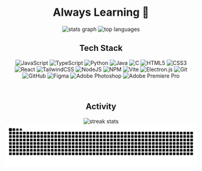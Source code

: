<div align="center">

# Always Learning 🫡
<div align="center">
  <picture>
    <source media="(prefers-color-scheme: dark)" srcset="https://github-readme-stats.vercel.app/api?username=haikalllp&theme=rose_pine&hide_border=false&include_all_commits=true&count_private=true&title_color=ebbcba&text_color=e0def4&bg_color=191724" />
    <source media="(prefers-color-scheme: light)" srcset="https://github-readme-stats.vercel.app/api?username=haikalllp&theme=rose_pine_dawn&hide_border=false&include_all_commits=true&count_private=true&bg_color=faf4ed&text_color=575279&title_color=d7827e" />
    <img src="https://github-readme-stats.vercel.app/api?username=haikalllp&theme=rose_pine&hide_border=false&include_all_commits=true&count_private=true&title_color=ebbcba&text_color=e0def4&bg_color=191724" height="150" alt="stats graph" />
  </picture>
  
  <picture>
    <source media="(prefers-color-scheme: dark)" srcset="https://github-readme-stats.vercel.app/api/top-langs/?username=haikalllp&theme=rose_pine&hide_border=false&include_all_commits=true&count_private=true&layout=compact&title_color=ebbcba&text_color=e0def4&bg_color=191724" />
    <source media="(prefers-color-scheme: light)" srcset="https://github-readme-stats.vercel.app/api/top-langs/?username=haikalllp&theme=rose_pine_dawn&hide_border=false&include_all_commits=true&count_private=true&layout=compact&bg_color=faf4ed&text_color=575279&title_color=d7827e" />
    <img src="https://github-readme-stats.vercel.app/api/top-langs/?username=haikalllp&theme=rose_pine&hide_border=false&include_all_commits=true&count_private=true&layout=compact&title_color=ebbcba&text_color=e0def4&bg_color=191724" height="150" alt="top languages" />
  </picture>
</div>

<!-- <img src="https://github-readme-stats.vercel.app/api/top-langs/?username=haikalllp&theme=tokyonight&hide_border=false&include_all_commits=true&count_private=true&layout=compact" /> -->

<!-- <img align="right" height="150" src="gif" /> -->

## Tech Stack

<div align="center">
  
![JavaScript](https://img.shields.io/badge/JavaScript-%23323330.svg?style=flat&logo=javascript&logoColor=%23F7DF1E) ![TypeScript](https://img.shields.io/badge/TypeScript-%23007ACC.svg?style=flat&logo=typescript&logoColor=white) ![Python](https://img.shields.io/badge/Python-3670A0?style=flat&logo=python&logoColor=ffdd54) ![Java](https://img.shields.io/badge/Java-%23ED8B00.svg?style=flat&logo=openjdk&logoColor=white) ![C](https://img.shields.io/badge/C-%2300599C.svg?style=flat&logo=c&logoColor=white) ![HTML5](https://img.shields.io/badge/HTML5-%23E34F26.svg?style=flat&logo=html5&logoColor=white) ![CSS3](https://img.shields.io/badge/CSS3-%231572B6.svg?style=flat&logo=css3&logoColor=white) ![React](https://img.shields.io/badge/React-%2320232a.svg?style=flat&logo=react&logoColor=%2361DAFB) ![TailwindCSS](https://img.shields.io/badge/TailwindCSS-%2338B2AC.svg?style=flat&logo=tailwind-css&logoColor=white) ![NodeJS](https://img.shields.io/badge/Node.js-6DA55F?style=flat&logo=node.js&logoColor=white) ![NPM](https://img.shields.io/badge/NPM-%23CB3837.svg?style=flat&logo=npm&logoColor=white) ![Vite](https://img.shields.io/badge/Vite-%23646CFF.svg?style=flat&logo=vite&logoColor=white) ![Electron.js](https://img.shields.io/badge/Electron-191970?style=flat&logo=Electron&logoColor=white) ![Git](https://img.shields.io/badge/Git-%23F05033.svg?style=flat&logo=git&logoColor=white) ![GitHub](https://img.shields.io/badge/GitHub-%23121011.svg?style=flat&logo=github&logoColor=white) ![Figma](https://img.shields.io/badge/Figma-%23F24E1E.svg?style=flat&logo=figma&logoColor=white) ![Adobe Photoshop](https://img.shields.io/badge/Adobe%20Photoshop-%2331A8FF.svg?style=flat&logo=adobe%20photoshop&logoColor=white) ![Adobe Premiere Pro](https://img.shields.io/badge/Adobe%20Premiere%20Pro-9999FF.svg?style=flat&logo=Adobe%20Premiere%20Pro&logoColor=white)

</div>

<!-- <div align="center">
  <img src="https://cdn.jsdelivr.net/gh/devicons/devicon/icons/javascript/javascript-original.svg" height="40" alt="javascript logo" />
  <img width="12" />
  <img src="https://cdn.jsdelivr.net/gh/devicons/devicon/icons/typescript/typescript-original.svg" height="40" alt="typescript logo" />
  <img width="12" />
  <img src="https://cdn.jsdelivr.net/gh/devicons/devicon/icons/react/react-original.svg" height="40" alt="react logo" />
  <img width="12" />
  <img src="https://cdn.jsdelivr.net/gh/devicons/devicon/icons/html5/html5-original.svg" height="40" alt="html5 logo" />
  <img width="12" />
  <img src="https://cdn.jsdelivr.net/gh/devicons/devicon/icons/css3/css3-original.svg" height="40" alt="css3 logo" />
  <img width="12" />
  <img src="https://cdn.jsdelivr.net/gh/devicons/devicon/icons/python/python-original.svg" height="40" alt="python logo" />
  <img width="12" />
  <img src="https://cdn.jsdelivr.net/gh/devicons/devicon/icons/java/java-original.svg" height="40" alt="java logo" />
  <img width="12" />
  <img src="https://cdn.jsdelivr.net/gh/devicons/devicon/icons/c/c-original.svg" height="40" alt="c logo" />
  <img width="12" />
  <img src="https://cdn.jsdelivr.net/gh/devicons/devicon/icons/csharp/csharp-original.svg" height="40" alt="csharp logo" />
</div> -->

<!-- <br>

<div align="center">
  <a href="#" target="_blank">
    <img src="https://img.shields.io/static/v1?message=Discord&logo=discord&label=&color=7289DA&logoColor=white&labelColor=&style=for-the-badge" height="35" alt="discord logo" />
  </a>
  <a href="#" target="_blank">
    <img src="https://img.shields.io/static/v1?message=Gmail&logo=gmail&label=&color=D14836&logoColor=white&labelColor=&style=for-the-badge" height="35" alt="gmail logo" />
  </a>
  <a href="#" target="_blank">
    <img src="https://img.shields.io/static/v1?message=LinkedIn&logo=linkedin&label=&color=0077B5&logoColor=white&labelColor=&style=for-the-badge" height="35" alt="linkedin logo" />
  </a>
</div> -->

<br clear="both">

## Activity

<div align="center">
  <picture>
    <source media="(prefers-color-scheme: dark)" srcset="https://nirzak-streak-stats.vercel.app/?user=haikalllp&theme=rose_pine&hide_border=false&title_color=ebbcba&text_color=e0def4&background=191724&count_private=true" />
    <source media="(prefers-color-scheme: light)" srcset="https://nirzak-streak-stats.vercel.app/?user=haikalllp&theme=rose_pine_dawn&hide_border=false&title_color=d7827e&text_color=575279&background=faf4ed&count_private=true&ring=fad188&fire=fad188&currStreakLabel=fad188" />
    <img src="https://nirzak-streak-stats.vercel.app/?user=haikalllp&theme=rose_pine&hide_border=false&title_color=ebbcba&text_color=e0def4&background=191724&count_private=true" height="150" alt="streak stats" />
  </picture>
</div>

<div align="center">
  <picture>
    <source media="(prefers-color-scheme: dark)" srcset="https://raw.githubusercontent.com/haikalllp/haikalllp/output/github-snake-dark.svg">
    <source media="(prefers-color-scheme: light)" srcset="https://raw.githubusercontent.com/haikalllp/haikalllp/output/github-snake.svg">
    <img alt="Snake animation" src="https://raw.githubusercontent.com/haikalllp/haikalllp/output/github-snake.svg">
  </picture>
</div>

</div>
